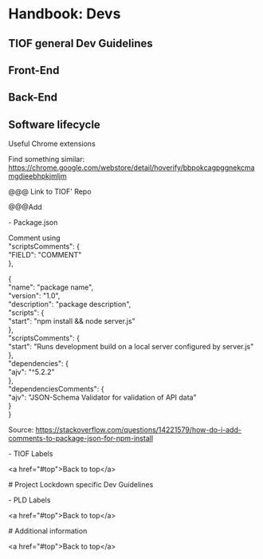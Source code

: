 # Handbook: Devs

## TIOF general Dev Guidelines

## Front-End

## Back-End

## Software lifecycle

Useful Chrome extensions

Find something similar: https://chrome.google.com/webstore/detail/hoverify/bbpokcagpggnekcmamgdieebhpkjmljm

@@@ Link to TIOF' Repo

@@@Add

\- Package.json

Comment using \
"scriptsComments": {\
"FIELD": "COMMENT"\
},

{\
"name": "package name",\
"version": "1.0",\
"description": "package description",\
"scripts": {\
"start": "npm install && node server.js"\
},\
"scriptsComments": {\
"start": "Runs development build on a local server configured by server.js"\
},\
"dependencies": {\
"ajv": "^5.2.2"\
},\
"dependenciesComments": {\
"ajv": "JSON-Schema Validator for validation of API data"\
}\
}

Source: https://stackoverflow.com/questions/14221579/how-do-i-add-comments-to-package-json-for-npm-install

\- TIOF Labels

\<a href="#top">Back to top\</a>

\# Project Lockdown specific Dev Guidelines

\- PLD Labels

\<a href="#top">Back to top\</a>

\# Additional information

\<a href="#top">Back to top\</a>
